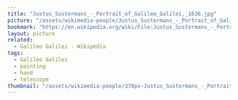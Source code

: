 ```yaml
---
title: "Justus_Sustermans_-_Portrait_of_Galileo_Galilei,_1636.jpg"
picture: "/assets/wikimedia-people/Justus_Sustermans_-_Portrait_of_Galileo_Galilei,_1636.jpg"
bookmark: "https://en.wikipedia.org/wiki/File:Justus_Sustermans_-_Portrait_of_Galileo_Galilei,_1636.jpg"
layout: picture
related:
  - Galileo Galilei - Wikipedia
tags:
  - Galileo Galilei
  - painting
  - hand
  - telescope
thumbnail: "/assets/wikimedia-people/378px-Justus_Sustermans_-_Portrait_of_Galileo_Galilei,_1636.jpg"
---
```

